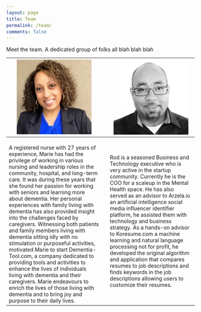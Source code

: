 ```yaml
---
layout: page
title: Team
permalink: /team/
comments: false
---
```


Meet the team. A dedicated group of folks all blah blah blah

| ![](/assets/images/marie.png)|   	| ![](/assets/images/rod.png) 	|
|----------------------------------------------------------------------------------------------------------------------------------------------------------------------------------------------------------------------------------------------------------------------------------------------------------------------------------------------------------------------------------------------------------------------------------------------------------------------------------------------------------------------------------------------------------------------------------------------------------------------------------------------------------------------------------------------------------------------------------------------------------------------------------------------------------------------------------------------------------------	|---	|----------------------------------------------------------------------------------------------------------------------------------------------------------------------------------------------------------------------------------------------------------------------------------------------------------------------------------------------------------------------------------------------------------------------------------------------------------------------------------------------------------------------------------------------------------------------------------------------------------------------------------------------------------------------------------------------------------------------------------------------------------------------------------------------------------------------------------------------------------------	|
|                                                                                                                                                              <br/> A registered nurse with 27 years of experience, Marie has had the privilege of working in various nursing and leadership roles in the community, hospital, and long-term care. It was during these years that she found her passion for working with seniors and learning more about dementia. Her personal experiences with family living with dementia has also provided insight into the challenges faced by caregivers. Witnessing both patients and family members living with dementia sitting idly with no stimulation or purposeful activities, motivated Marie to start Dementia-Tool.com, a company dedicated to providing tools and activities to enhance the lives of individuals living with dementia and their caregivers. Marie endeavours to enrich the lives of those living with dementia and to bring joy and purpose to their daily lives. 	||Rod is a seasoned Business and Technology executive who is very active in the startup community. Currently he is the COO for a scaleup in the Mental Health space. He has also served as an advisor to Arzela.io an artificial intelligence social media influencer identifier platform, he assisted them with technology and business strategy. As a hands-on advisor to Koresume.com a machine learning and natural language processing not for profit, he developed the original algorithm and application that compares resumes to job descriptions and finds keywords in the job descriptions allowing users to customize their resumes.|
